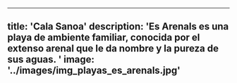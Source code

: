 ---

title: 'Cala Sanoa'
description: 'Es Arenals es una playa de ambiente familiar, conocida por el extenso arenal que le da nombre y la pureza de sus aguas. '
image: '../images/img_playas_es_arenals.jpg'
---